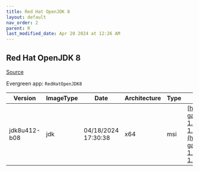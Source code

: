 ```yaml
---
title: Red Hat OpenJDK 8
layout: default
nav_order: 2
parent: R
last_modified_date: Apr 20 2024 at 12:26 AM
---
```


## Red Hat OpenJDK 8

[Source](https://developers.redhat.com/products/openjdk/overview)

Evergreen app: `RedHatOpenJDK8`

| Version      | ImageType | Date                | Architecture | Type | URI                                                                                                                                                                                                                                                                                                |
| ------------ | --------- | ------------------- | ------------ | ---- | -------------------------------------------------------------------------------------------------------------------------------------------------------------------------------------------------------------------------------------------------------------------------------------------------- |
| jdk8u412-b08 | jdk       | 04/18/2024 17:30:38 | x64          | msi  | [https://developers.redhat.com/content-gateway/file/pub/openjdk/adoptium/April_2024/java-1.8.0-openjdk-1.8.0.412-1.b08.redhat.windows.x86_64.msi](https://developers.redhat.com/content-gateway/file/pub/openjdk/adoptium/April_2024/java-1.8.0-openjdk-1.8.0.412-1.b08.redhat.windows.x86_64.msi) |
